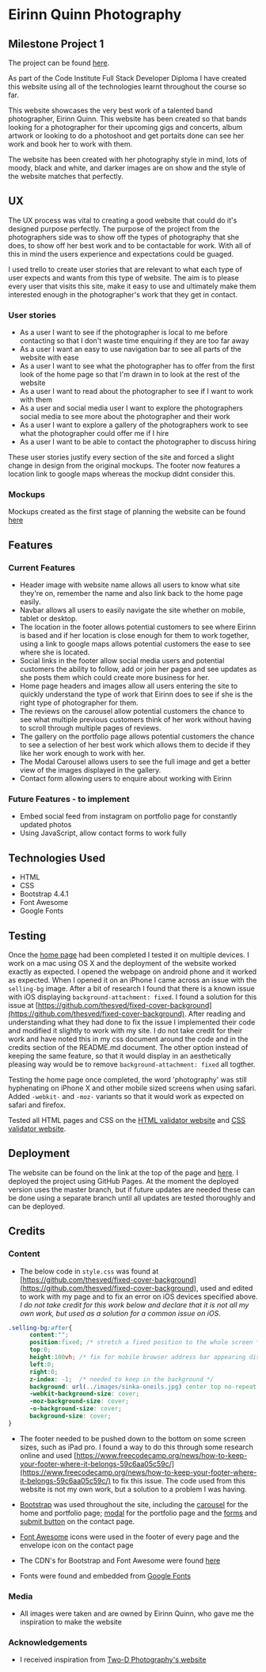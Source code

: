 # Eirinn Quinn Photography
## Milestone Project 1

The project can be found [here](https://stefbez.github.io/eirinn-quinn-photography/).

As part of the Code Institute Full Stack Developer Diploma I have created this website using all of the technologies learnt throughout the course so far.

This website showcases the very best work of a talented band photographer, Eirinn Quinn. This website has been created so that bands looking for a photographer for their upcoming gigs and concerts, album artwork or looking to do a photoshoot and get portaits done can see her work and book her to work with them.

The website has been created with her photography style in mind, lots of moody, black and white, and darker images are on show and the style of the website matches that perfectly.

## UX

The UX process was vital to creating a good website that could do it's designed purpose perfectly. The purpose of the project from the photographers side was to show off the types of photography that she does, to show off her best work and to be contactable for work. With all of this in mind the users experience and expectations could be guaged. 

I used trello to create user stories that are relevant to what each type of user expects and wants from this type of website. The aim is to please every user that visits this site, make it easy to use and ultimately make them interested enough in the photographer's work that they get in contact.

### User stories

* As a user I want to see if the photographer is local to me before contacting so that I don't waste time enquiring if they are too far away
* As a user I want an easy to use navigation bar to see all parts of the website with ease
* As a user I want to see what the photographer has to offer from the first look of the home page so that I'm drawn in to look at the rest of the website
* As a user I want to read about the photographer to see if I want to work with them
* As a user and social media user I want to explore the photographers social media to see more about the photographer and their work
* As a user I want to explore a gallery of the photographers work to see what the photographer could offer me if I hire
* As a user I want to be able to contact the photographer to discuss hiring

These user stories justify every section of the site and forced a slight change in design from the original mockups. The footer now features a location link to google maps whereas the mockup didnt consider this.

### Mockups

Mockups created as the first stage of planning the website can be found [here](/mockups/mockups.pdf)

## Features

### Current Features

* Header image with website name allows all users to know what site they're on, remember the name and also link back to the home page easily.
* Navbar allows all users to easily navigate the site whether on mobile, tablet or desktop.
* The location in the footer allows potential customers to see where Eirinn is based and if her location is close enough for them to work together, using a link to google maps allows potential customers the ease to see where she is located.
* Social links in the footer allow social media users and potential customers the ability to follow, add or join her pages and see updates as she posts them which could create more business for her.
* Home page headers and images allow all users entering the site to quickly understand the type of work that Eirinn does to see if she is the right type of photographer for them.
* The reviews on the carousel allow potential customers the chance to see what multiple previous customers think of her work without having to scroll through multiple pages of reviews.
* The gallery on the portfolio page allows potential customers the chance to see a selection of her best work which allows them to decide if they like her work enough to work with her.
* The Modal Carousel allows users to see the full image and get a better view of the images displayed in the gallery.
* Contact form allowing users to enquire about working with Eirinn

### Future Features - to implement

* Embed social feed from instagram on portfolio page for constantly updated photos
* Using JavaScript, allow contact forms to work fully

## Technologies Used

* HTML
* CSS
* Bootstrap 4.4.1
* Font Awesome
* Google Fonts

## Testing

Once the [home page](https://stefbez.github.io/eirinn-quinn-photography/index.html) had been completed I tested it on multiple devices. 
I work on a mac using OS X and the deployment of the website worked exactly as expected.
I opened the webpage on android phone and it worked as expected. When I opened it on an iPhone I came across an issue with the `selling-bg` image. 
After a bit of research I found that there is a known issue with iOS displaying `background-attachment: fixed`.
I found a solution for this issue at [https://github.com/thesved/fixed-cover-background](https://github.com/thesved/fixed-cover-background). 
After reading and understanding what they had done to fix the issue I implemented their code and modified it slightly to work with my site. 
I do not take credit for their work and have noted this in my css document around the code and in the credits section of the README.md document.
The other option instead of keeping the same feature, so that it would display in an aesthetically pleasing way would be to remove `background-attachment: fixed` all togther.

Testing the home page once completed, the word 'photography' was still hyphenating on iPhone X and other mobile sized screens when using safari. Added ```-webkit-``` and ```-moz-``` variants so that it would work as expected on safari and firefox.

Tested all HTML pages and CSS on the [HTML validator website](https://validator.w3.org/) and [CSS validator website](http://www.css-validator.org/).

## Deployment

The website can be found on the link at the top of the page and [here](https://stefbez.github.io/eirinn-quinn-photography/). I deployed the project using GitHub Pages. At the moment the deployed version uses the master branch, but if future updates are needed these can be done using a separate branch until all updates are tested thoroughly and can be deployed.

## Credits

### Content
* The below code in `style.css` was found at [https://github.com/thesved/fixed-cover-background](https://github.com/thesved/fixed-cover-background), used and edited to work with my page and to fix an error on iOS devices specified above.
*I do not take credit for this work below and declare that it is not all my own work, but used as a solution for a common issue on iOS.*

```css
.selling-bg:after{
      content:"";
      position:fixed; /* stretch a fixed position to the whole screen */
      top:0;
      height:100vh; /* fix for mobile browser address bar appearing disappearing */
      left:0;
      right:0;
      z-index: -1;  /* needed to keep in the background */
      background: url(../images/sinka-oneils.jpg) center top no-repeat;
      -webkit-background-size: cover;
      -moz-background-size: cover;
      -o-background-size: cover;
      background-size: cover;
}
```

* The footer needed to be pushed down to the bottom on some screen sizes, such as iPad pro. I found a way to do this through some research online and used [https://www.freecodecamp.org/news/how-to-keep-your-footer-where-it-belongs-59c6aa05c59c/](https://www.freecodecamp.org/news/how-to-keep-your-footer-where-it-belongs-59c6aa05c59c/) to fix this issue. The code used from this website is not my own work, but a solution to a problem I was having.

* [Bootstrap](https://getbootstrap.com/docs/4.4/getting-started/introduction/) was used throughout the site, including the [carousel](https://getbootstrap.com/docs/4.2/components/carousel/) for the home and portfolio page; [modal](https://getbootstrap.com/docs/4.4/components/modal/) for the portfolio page and the [forms](https://getbootstrap.com/docs/4.4/components/forms/) and [submit button](https://getbootstrap.com/docs/4.4/components/buttons/) on the contact page.

* [Font Awesome](https://fontawesome.com/icons?d=gallery) icons were used in the footer of every page and the envelope icon on the contact page

* The CDN's for Bootstrap and Font Awesome were found [here](https://www.bootstrapcdn.com/)

* Fonts were found and embedded from [Google Fonts](https://fonts.google.com/)

### Media

* All images were taken and are owned by Eirinn Quinn, who gave me the inspiration to make the website

### Acknowledgements

* I received inspiration from [Two-D Photography's website](https://www.two-d.co.uk/)